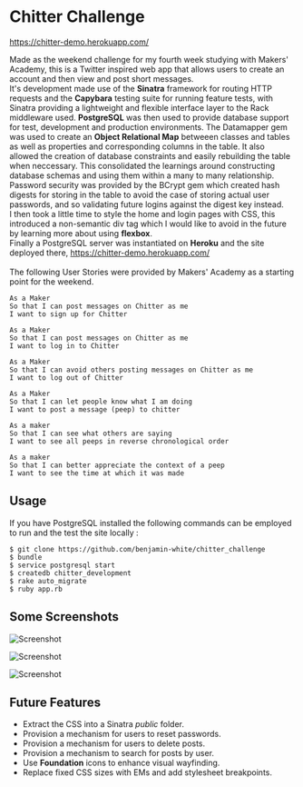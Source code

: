 # **Chitter Challenge**

https://chitter-demo.herokuapp.com/

Made as the weekend challenge for my fourth week studying with Makers' Academy, this is a Twitter inspired web app that allows users to create an account and then view and post short messages.<br>
It's development made use of the **Sinatra** framework for routing HTTP requests and the **Capybara** testing suite for running feature tests, with Sinatra providing a lightweight and flexible interface layer to the Rack middleware used. **PostgreSQL** was then used to provide database support for test, development and production environments. The Datamapper gem was used to create an **Object Relational Map** betweeen classes and tables as well as properties and corresponding columns in the table. It also allowed the creation of database constraints and easily rebuilding the table when neccessary. This consolidated the learnings around constructing database schemas and using them within a many to many relationship. Password security was provided by the BCrypt gem which created hash digests for storing in the table to avoid the case of storing actual user passwords, and so validating future logins against the digest key instead.<br>
I then took a little time to style the home and login pages with CSS, this introduced a non-semantic div tag which I would like to avoid in the future by learning more about using **flexbox**.<br>
Finally a PostgreSQL server was instantiated on **Heroku** and the site deployed there, https://chitter-demo.herokuapp.com/
<br><br>
The following User Stories were provided by Makers' Academy as a starting point for the weekend.

    As a Maker
    So that I can post messages on Chitter as me
    I want to sign up for Chitter

    As a Maker
    So that I can post messages on Chitter as me
    I want to log in to Chitter

    As a Maker
    So that I can avoid others posting messages on Chitter as me
    I want to log out of Chitter

    As a Maker
    So that I can let people know what I am doing  
    I want to post a message (peep) to chitter

    As a maker
    So that I can see what others are saying  
    I want to see all peeps in reverse chronological order

    As a maker
    So that I can better appreciate the context of a peep
    I want to see the time at which it was made

## **Usage**

If you have PostgreSQL installed the following commands can be employed to run and the test the site locally  :

    $ git clone https://github.com/benjamin-white/chitter_challenge
    $ bundle
    $ service postgresql start
    $ createdb chitter_development
    $ rake auto_migrate
    $ ruby app.rb

## **Some Screenshots**

![Screenshot](https://dl.dropboxusercontent.com/u/81396324/Chitter_ss_001.jpg)

![Screenshot](https://dl.dropboxusercontent.com/u/81396324/Chitter_ss_02.jpg)

![Screenshot](https://dl.dropboxusercontent.com/u/81396324/Chitter_ss_03.jpg)

## **Future Features**

* Extract the CSS into a Sinatra _public_ folder.
* Provision a mechanism for users to reset passwords.
* Provision a mechanism for users to delete posts.
* Provision a mechanism to search for posts by user.
* Use **Foundation** icons to enhance visual wayfinding.
* Replace fixed CSS sizes with EMs and add stylesheet breakpoints.
